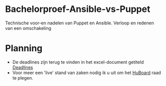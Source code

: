 # Bachelorproef-Ansible-vs-Puppet
Technische voor-en nadelen van Puppet en Ansible. Verloop en redenen van een omschakeling

# Planning

-	De deadlines zijn terug te vinden in het excel-document getiteld [Deadlines](Deadlines.xlsx)
-	Voor meer een 'live' stand van zaken nodig ik u uit om het [HuBoard](https://huboard.com/ThomasDetemmerman/Bachelorproef-Ansible-vs-Puppet#/) raad te plegen.


